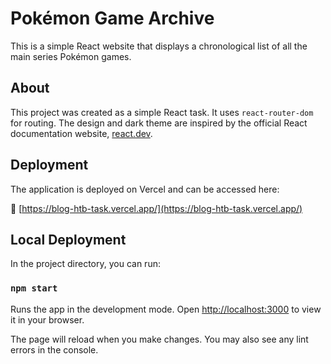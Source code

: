 # Pokémon Game Archive

This is a simple React website that displays a chronological list of all the main series Pokémon games.

## About

This project was created as a simple React task. It uses `react-router-dom` for routing. The design and dark theme are inspired by the official React documentation website, [react.dev](https://react.dev/).

## Deployment

The application is deployed on Vercel and can be accessed here:

🔗 [https://blog-htb-task.vercel.app/](https://blog-htb-task.vercel.app/)

## Local Deployment

In the project directory, you can run:

### `npm start`

Runs the app in the development mode.
Open [http://localhost:3000](http://localhost:3000) to view it in your browser.

The page will reload when you make changes.
You may also see any lint errors in the console.